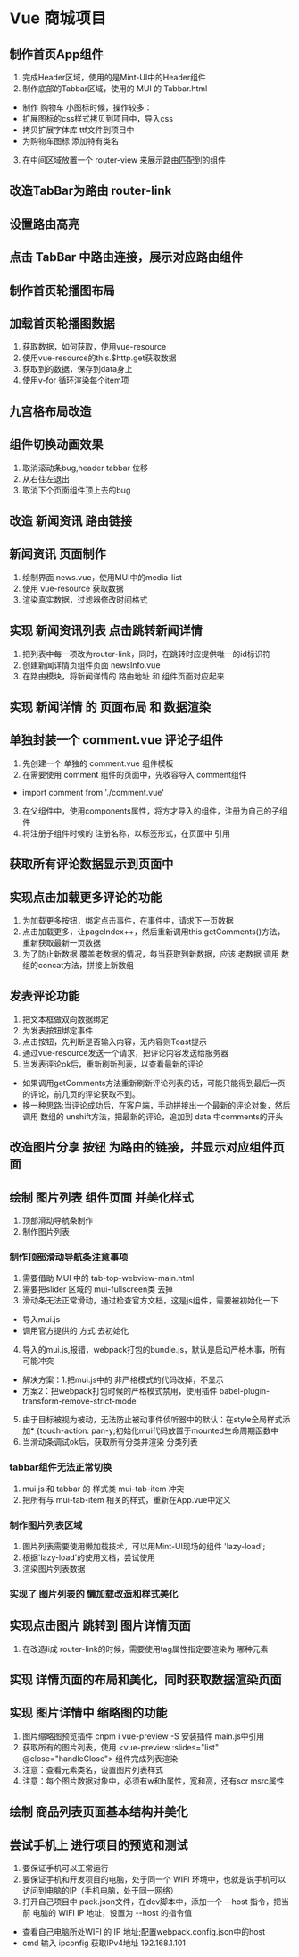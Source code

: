 #  Vue 商城项目
##  制作首页App组件
1. 完成Header区域，使用的是Mint-UI中的Header组件
2. 制作底部的Tabbar区域，使用的 MUI 的 Tabbar.html
 + 制作 购物车 小图标时候，操作较多：
 + 扩展图标的css样式拷贝到项目中，导入css
 + 拷贝扩展字体库 ttf文件到项目中
 + 为购物车图标 添加特有类名
3. 在中间区域放置一个 router-view 来展示路由匹配到的组件

##  改造TabBar为路由 router-link

##  设置路由高亮

##  点击 TabBar 中路由连接，展示对应路由组件

##  制作首页轮播图布局

##  加载首页轮播图数据
1.  获取数据，如何获取，使用vue-resource
2.  使用vue-resource的this.$http.get获取数据
3.  获取到的数据，保存到data身上
4.  使用v-for 循环渲染每个item项

##  九宫格布局改造

##  组件切换动画效果
1.  取消滚动条bug,header tabbar 位移
2.  从右往左退出
3.  取消下个页面组件顶上去的bug

## 改造 新闻资讯 路由链接

## 新闻资讯 页面制作
1. 绘制界面 news.vue，使用MUI中的media-list
2. 使用 vue-resource 获取数据
3. 渲染真实数据，过滤器修改时间格式

## 实现 新闻资讯列表 点击跳转新闻详情
1. 把列表中每一项改为router-link，同时，在跳转时应提供唯一的id标识符
2. 创建新闻详情页组件页面 newsInfo.vue
3. 在路由模块，将新闻详情的 路由地址 和 组件页面对应起来


## 实现 新闻详情 的 页面布局 和 数据渲染

## 单独封装一个 comment.vue 评论子组件
1. 先创建一个 单独的 comment.vue 组件模板
2. 在需要使用 comment 组件的页面中，先收容导入 comment组件
 + import comment from './comment.vue'
3. 在父组件中，使用components属性，将方才导入的组件，注册为自己的子组件
4. 将注册子组件时候的 注册名称，以标签形式，在页面中 引用

## 获取所有评论数据显示到页面中

## 实现点击加载更多评论的功能
1. 为加载更多按钮，绑定点击事件，在事件中，请求下一页数据
2. 点击加载更多，让pageIndex++，然后重新调用this.getComments()方法，重新获取最新一页数据
3. 为了防止新数据 覆盖老数据的情况，每当获取到新数据，应该 老数据 调用 数组的concat方法，拼接上新数组

##  发表评论功能
1. 把文本框做双向数据绑定
2. 为发表按钮绑定事件
3. 点击按钮，先判断是否输入内容，无内容则Toast提示
4. 通过vue-resource发送一个请求，把评论内容发送给服务器
5. 当发表评论ok后，重新刷新列表，以查看最新的评论
 + 如果调用getComments方法重新刷新评论列表的话，可能只能得到最后一页的评论，前几页的评论获取不到。
 +  换一种思路:当评论成功后，在客户端，手动拼接出一个最新的评论对象，然后 调用 数组的 unshift方法，把最新的评论，追加到 data 中comments的开头
 
## 改造图片分享 按钮 为路由的链接，并显示对应组件页面

## 绘制 图片列表 组件页面 并美化样式
1. 顶部滑动导航条制作
2. 制作图片列表

### 制作顶部滑动导航条注意事项
1. 需要借助 MUI 中的 tab-top-webview-main.html
2. 需要把slider 区域的 mui-fullscreen类 去掉
3. 滑动条无法正常滑动，通过检查官方文档，这是js组件，需要被初始化一下
 + 导入mui.js
 + 调用官方提供的 方式 去初始化
4. 导入的mui.js,报错，webpack打包的bundle.js，默认是启动严格木事，所有可能冲突
+ 解决方案：1.把mui.js中的 非严格模式的代码改掉，不显示
+ 方案2：把webpack打包时候的严格模式禁用，使用插件 babel-plugin-transform-remove-strict-mode
5. 由于目标被视为被动，无法防止被动事件侦听器中的默认：在style全局样式添加* {touch-action: pan-y;初始化mui代码放置于mounted生命周期函数中
6. 当滑动条调试ok后，获取所有分类并渲染 分类列表

### tabbar组件无法正常切换
1. mui.js 和 tabbar 的 样式类 mui-tab-item 冲突
2. 把所有与 mui-tab-item  相关的样式，重新在App.vue中定义

### 制作图片列表区域
1. 图片列表需要使用懒加载技术，可以用Mint-UI现场的组件 'lazy-load';
2. 根据'lazy-load'的使用文档，尝试使用
3. 渲染图片列表数据

### 实现了 图片列表的 懒加载改造和样式美化

## 实现点击图片 跳转到 图片详情页面
1. 在改造li成 router-link的时候，需要使用tag属性指定要渲染为 哪种元素

## 实现 详情页面的布局和美化，同时获取数据渲染页面

## 实现 图片详情中 缩略图的功能
1. 图片缩略图预览插件 cnpm i vue-preview -S 安装插件 main.js中引用
2. 获取所有的图片列表，使用 <vue-preview :slides="list" @close="handleClose"></vue-preview> 组件完成列表渲染
3. 注意：查看元素类名，设置图片列表样式
4. 注意：每个图片数据对象中，必须有w和h属性，宽和高，还有scr msrc属性

## 绘制 商品列表页面基本结构并美化

## 尝试手机上 进行项目的预览和测试
1. 要保证手机可以正常运行
2. 要保证手机和开发项目的电脑，处于同一个 WIFI 环境中，也就是说手机可以访问到电脑的IP（手机电脑，处于同一网络）
3. 打开自己项目中 pack.json文件，在dev脚本中，添加一个 --host 指令，把当前 电脑的 WIFI IP 地址，设置为 --host 的指令值
 +  查看自己电脑所处WIFI 的 IP 地址;配置webpack.config.json中的host
 +  cmd 输入 ipconfig 获取IPv4地址 192.168.1.101

 
